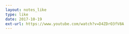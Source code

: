 ```yaml
---
layout: notes_like
type: like
date: 2017-10-19
ext-url: https://www.youtube.com/watch?v=D4ZDrO3fV8A
---
```

